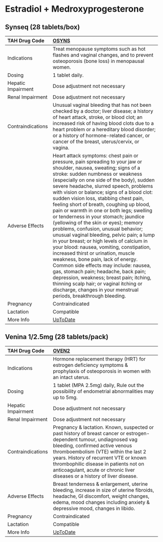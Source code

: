 # Estradiol + Medroxyprogesterone

## Synseq (28 tablets/box)

| TAH Drug Code      | [OSYNS](https://www.tahsda.org.tw/drugs/hissearch.php?drug_code=OSYNS)                                                                                                                                                                                                                                                                                                                                                                                                                                                                                                                                                                                                                                                                                                                                                                                                                                                                                                                                                |
|:-------------------|:----------------------------------------------------------------------------------------------------------------------------------------------------------------------------------------------------------------------------------------------------------------------------------------------------------------------------------------------------------------------------------------------------------------------------------------------------------------------------------------------------------------------------------------------------------------------------------------------------------------------------------------------------------------------------------------------------------------------------------------------------------------------------------------------------------------------------------------------------------------------------------------------------------------------------------------------------------------------------------------------------------------------|
| Indications        | Treat menopause symptoms such as hot flashes and vaginal changes, and to prevent osteoporosis (bone loss) in menopausal women.                                                                                                                                                                                                                                                                                                                                                                                                                                                                                                                                                                                                                                                                                                                                                                                                                                                                                        |
| Dosing             | 1 tablet daily.                                                                                                                                                                                                                                                                                                                                                                                                                                                                                                                                                                                                                                                                                                                                                                                                                                                                                                                                                                                                       |
| Hepatic Impairment | Dose adjustment not necessary                                                                                                                                                                                                                                                                                                                                                                                                                                                                                                                                                                                                                                                                                                                                                                                                                                                                                                                                                                                         |
| Renal Impairment   | Dose adjustment not necessary                                                                                                                                                                                                                                                                                                                                                                                                                                                                                                                                                                                                                                                                                                                                                                                                                                                                                                                                                                                         |
| Contraindications  | Unusual vaginal bleeding that has not been checked by a doctor; liver disease; a history of heart attack, stroke, or blood clot; an increased risk of having blood clots due to a heart problem or a hereditary blood disorder; or a history of hormone-related cancer, or cancer of the breast, uterus/cervix, or vagina.                                                                                                                                                                                                                                                                                                                                                                                                                                                                                                                                                                                                                                                                                            |
| Adverse Effects    | Heart attack symptoms: chest pain or pressure, pain spreading to your jaw or shoulder, nausea, sweating; signs of a stroke: sudden numbness or weakness (especially on one side of the body), sudden severe headache, slurred speech, problems with vision or balance; signs of a blood clot: sudden vision loss, stabbing chest pain, feeling short of breath, coughing up blood, pain or warmth in one or both legs; swelling or tenderness in your stomach; jaundice (yellowing of the skin or eyes); memory problems, confusion, unusual behavior; unusual vaginal bleeding, pelvic pain; a lump in your breast; or high levels of calcium in your blood: nausea, vomiting, constipation, increased thirst or urination, muscle weakness, bone pain, lack of energy. Common side effects may include: nausea, gas, stomach pain; headache, back pain; depression, weakness; breast pain; itching, thinning scalp hair; or vaginal itching or discharge, changes in your menstrual periods, breakthrough bleeding. |
| Pregnancy          | Contraindicated                                                                                                                                                                                                                                                                                                                                                                                                                                                                                                                                                                                                                                                                                                                                                                                                                                                                                                                                                                                                       |
| Lactation          | Compatible                                                                                                                                                                                                                                                                                                                                                                                                                                                                                                                                                                                                                                                                                                                                                                                                                                                                                                                                                                                                            |
| More Info          | [UpToDate](https://www.uptodate.com/contents/equine-conjugated-estrogens-and-medroxyprogesterone-acetate-drug-information)                                                                                                                                                                                                                                                                                                                                                                                                                                                                                                                                                                                                                                                                                                                                                                                                                                                                                            |

## Venina 1/2.5mg (28 tablets/pack)

| TAH Drug Code      | [OVEN2](https://www.tahsda.org.tw/drugs/hissearch.php?drug_code=OVEN2)                                                                                                                                                                                                                                                                                           |
|:-------------------|:-----------------------------------------------------------------------------------------------------------------------------------------------------------------------------------------------------------------------------------------------------------------------------------------------------------------------------------------------------------------|
| Indications        | Hormone replacement therapy (HRT) for estrogen deficiency symptoms & prophylaxis of osteoporosis in women with an intact uterus.                                                                                                                                                                                                                                 |
| Dosing             | 1 tablet (MPA 2.5mg) daily, Rule out the possibility of endometrial abnormalities may up to 5mg.                                                                                                                                                                                                                                                                 |
| Hepatic Impairment | Dose adjustment not necessary                                                                                                                                                                                                                                                                                                                                    |
| Renal Impairment   | Dose adjustment not necessary                                                                                                                                                                                                                                                                                                                                    |
| Contraindications  | Pregnancy & lactation. Known, suspected or past history of breast cancer or estrogen-dependent tumour, undiagnosed vag bleeding, confirmed active venous thromboembolism (VTE) within the last 2 years. History of recurrent VTE or known thrombophilic disease in patients not on anticoagulant, acute or chronic liver diseases or a history of liver disease. |
| Adverse Effects    | Breast tenderness & enlargement, uterine bleeding, increase in size of uterine fibroids, headache, GI discomfort, weight changes, edema, mood changes including anxiety & depressive mood, changes in libido.                                                                                                                                                    |
| Pregnancy          | Contraindicated                                                                                                                                                                                                                                                                                                                                                  |
| Lactation          | Compatible                                                                                                                                                                                                                                                                                                                                                       |
| More Info          | [UpToDate](https://www.uptodate.com/contents/equine-conjugated-estrogens-and-medroxyprogesterone-acetate-drug-information)                                                                                                                                                                                                                                       |

